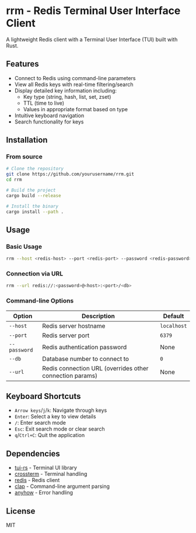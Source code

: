 # rrm - Redis Terminal User Interface Client

A lightweight Redis client with a Terminal User Interface (TUI) built with Rust.

## Features
- Connect to Redis using command-line parameters
- View all Redis keys with real-time filtering/search
- Display detailed key information including:
  - Key type (string, hash, list, set, zset)
  - TTL (time to live)
  - Values in appropriate format based on type
- Intuitive keyboard navigation
- Search functionality for keys

## Installation

### From source
```bash
# Clone the repository
git clone https://github.com/yourusername/rrm.git
cd rrm

# Build the project
cargo build --release

# Install the binary
cargo install --path .
```

## Usage

### Basic Usage
```bash
rrm --host <redis-host> --port <redis-port> --password <redis-password> --db <database-number>
```

### Connection via URL
```bash
rrm --url redis://:<password>@<host>:<port>/<db>
```

### Command-line Options
| Option | Description | Default |
|--------|-------------|---------|
| `--host` | Redis server hostname | `localhost` |
| `--port` | Redis server port | `6379` |
| `--password` | Redis authentication password | None |
| `--db` | Database number to connect to | `0` |
| `--url` | Redis connection URL (overrides other connection params) | None |

## Keyboard Shortcuts
- `Arrow keys`/`j`/`k`: Navigate through keys
- `Enter`: Select a key to view details
- `/`: Enter search mode
- `Esc`: Exit search mode or clear search
- `q`/`Ctrl+C`: Quit the application

## Dependencies
- [tui-rs](https://github.com/fdehau/tui-rs) - Terminal UI library
- [crossterm](https://github.com/crossterm-rs/crossterm) - Terminal handling
- [redis](https://github.com/mitsuhiko/redis-rs) - Redis client
- [clap](https://github.com/clap-rs/clap) - Command-line argument parsing
- [anyhow](https://github.com/dtolnay/anyhow) - Error handling

## License
MIT